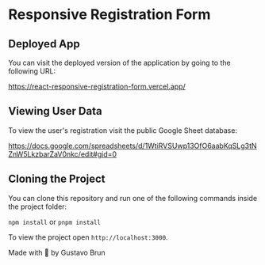 # Responsive Registration Form

## Deployed App

You can visit the deployed version of the application by going to the following URL:  

https://react-responsive-registration-form.vercel.app/

## Viewing User Data

To view the user's registration visit the public Google Sheet database:

https://docs.google.com/spreadsheets/d/1WtiRVSUwp13OfO6aabKqSLg3tNZnW5LkzbarZaV0nkc/edit#gid=0

## Cloning the Project

You can clone this repository and run one of the following commands inside the project folder:

`npm install` or `pnpm install`

To view the project open `http://localhost:3000`.

Made with 💙 by Gustavo Brun